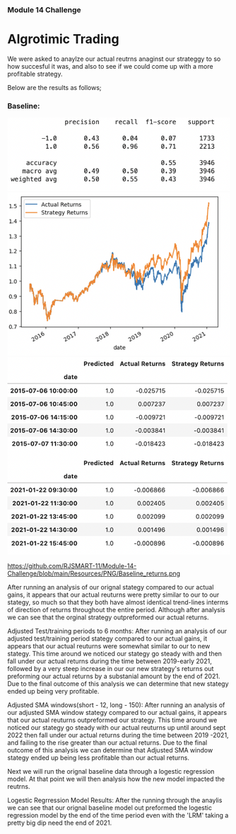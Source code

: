 ### Module 14 Challenge ###

# Algrotimic Trading #

We were asked to anaylze our actual reutrns anaginst our strateggy to so how succesful it was, and also to see if we could come up with a more profitable strategy.

Below are the results as follows;

### Baseline: ###

![[Images/Baseline_report.png]](https://github.com/RJSMART-11/Module-14-Challenge/blob/main/Resources/PNG/Baseline_report.png)
![[Images/Baseline_report.png]](https://github.com/RJSMART-11/Module-14-Challenge/blob/main/Resources/PNG/Baseline_returns%20plot.png)
![[Images/Baseline_report.png]](https://github.com/RJSMART-11/Module-14-Challenge/blob/main/Resources/PNG/Baseline_returns.png)

https://github.com/RJSMART-11/Module-14-Challenge/blob/main/Resources/PNG/Baseline_returns.png

After running an analysis of our orignal stategy compared to our actual gains, it appears that our actual reuturns were pretty similar to our to our stategy, so much so that they both have almost identical trend-lines interms of direction of returns throughout the entire period. Although after analysis we can see that the orginal strategy outpreformed our actual returns.

Adjusted Test/training periods to 6 months: 
After running an analysis of our adjusted test/training period stategy compared to our actual gains, it appears that our actual reuturns were somewhat similar to our to new stategy. This time around we noticed our stategy go steady with and then fall under our actual returns during the time between 2019-early 2021, followed by a very steep increase in our our new strategy's returns out preforming our actual returns by a substanial amount by the end of 2021. Due to the final outcome of this analysis we can determine that new stategy ended up being very profitable.

Adjusted SMA windows(short - 12, long - 150):
After running an analysis of our adjusted SMA window stategy compared to our actual gains, it appears that our actual reuturns outpreformed our strategy. This time around we noticed our stategy go steady with our actual reuturns up until around sept 2022 then fall under our actual returns during the time between 2019 -2021, and failing to the rise greater than our actual returns. Due to the final outcome of this analysis we can determine that Adjusted SMA window stategy ended up being less profitable than our actual returns.


Next we will run the orignal baseline data through a logestic regression model. At that point we will then analysis how the new model impacted the reutrns.

Logestic Regrression Model Results:
After the running through the anaylis we can see that our orignal baseline model out preformed the logestic regression model by the end of the time period even with the 'LRM' taking a pretty big dip need the end of 2021. 



